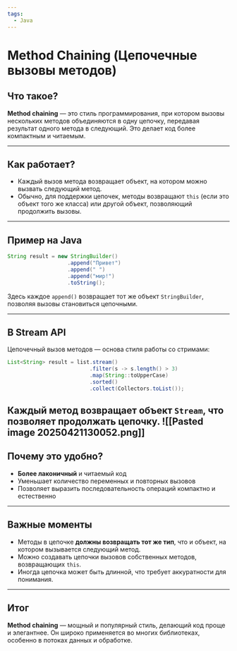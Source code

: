 ```yaml
---
tags:
  - Java
---
```



# Method Chaining (Цепочечные вызовы методов)

## Что такое?

**Method chaining** — это стиль программирования, при котором вызовы нескольких методов объединяются в одну цепочку, передавая результат одного метода в следующий. Это делает код более компактным и читаемым.

---

## Как работает?

- Каждый вызов метода возвращает объект, на котором можно вызвать следующий метод.
- Обычно, для поддержки цепочек, методы возвращают `this` (если это объект того же класса) или другой объект, позволяющий продолжить вызовы.

---

## Пример на Java

```java
String result = new StringBuilder()
                   .append("Привет")
                   .append(" ")
                   .append("мир!")
                   .toString();
```

Здесь каждое `append()` возвращает тот же объект `StringBuilder`, позволяя вызовы становиться цепочными.

---

## В Stream API

Цепочечный вызов методов — основа стиля работы со стримами:

```java
List<String> result = list.stream()
                          .filter(s -> s.length() > 3)
                          .map(String::toUpperCase)
                          .sorted()
                          .collect(Collectors.toList());
```

Каждый метод возвращает объект `Stream`, что позволяет продолжать цепочку.
![[Pasted image 20250421130052.png]]
---

## Почему это удобно?

- **Более лаконичный** и читаемый код
- Уменьшает количество переменных и повторных вызовов
- Позволяет выразить последовательность операций компактно и естественно

---

## Важные моменты

- Методы в цепочке **должны возвращать тот же тип**, что и объект, на котором вызывается следующий метод.
- Можно создавать цепочки вызовов собственных методов, возвращающих `this`.
- Иногда цепочка может быть длинной, что требует аккуратности для понимания.

---

## Итог

**Method chaining** — мощный и популярный стиль, делающий код проще и элегантнее. Он широко применяется во многих библиотеках, особенно в потоках данных и обработке.
